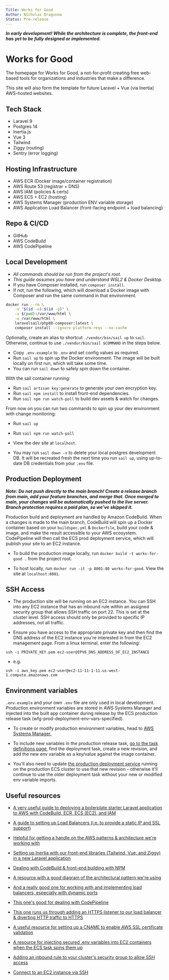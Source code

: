 ```yaml
---
Title: Works for Good
Author: Nicholas Dragunow
Status: Pre-release
---
```


***In early development! While the architecture is complete, the front-end has yet to be fully designed or implemented.***

# Works for Good


The homepage for Works for Good, a not-for-profit creating free web-based tools for organizations and industries that make a difference. 

This site will also form the template for future Laravel + Vue (via Inertia) AWS-hosted websites. 

## Tech Stack
- Laravel  9
- Postgres 14
- Inertia.js
- Vue 3
- Tailwind
- Ziggy (routing)
- Sentry (error logging)

## Hosting Infrastructure
- AWS ECR (Docker image/container registration)
- AWS Route 53 (registrar + DNS)
- AWS IAM (policies & certs)
- AWS ECS + EC2 (hosting)
- AWS Systems Manager (production ENV variable storage)
- AWS Application Load Balancer (front-facing endpoint + load balancing)

## Repo & CI/CD
- GitHub
- AWS CodeBuild
- AWS CodePipeline

## Local Development

* *All commands should be run from the project's root.*
* *This guide assumes you have and understand WSL2 & Docker Desktop.* 
* If you have Composer installed, run `composer install`.
* If not, run the following, which will download a Docker image with Composer and run the same command in that environment.

```sh
docker run --rm \
    -u "$(id -u):$(id -g)" \
    -v $(pwd):/var/www/html \
    -w /var/www/html \
    laravelsail/php80-composer:latest \
    composer install --ignore-platform-reqs --no-cache
```

Optionally, create an alias to shortcut `./vendor/bin/sail up` to `sail`. Otherwise, continue to use `./vendor/bin/sail $COMMAND` in the steps below.

* Copy `.env.example` to `.env` and set config values as required.
* Run `sail up` to spin up the Docker environment. The image will be built locally on first run, which will take some time. 
* You can run `sail down` to safely spin down the container.

With the sail container running:
* Run `sail artisan key:generate` to generate your own encryption key.
* Run `sail npm install` to install front-end dependencies.
* Run `sail npm run watch-poll` to build dev assets & watch for changes.

From now on you can run two commands to spin up your dev environment with change monitoring:
* Run `sail up`
* Run `sail npm run watch-poll`
* View the dev site at `localhost`.

* You may run `sail down -v` to delete your local postgres development DB. It will be recreated fresh the next time you run `sail up`, using up-to-date DB credentials from your `.env` file. 


## Production Deployment

***Note: Do not push directly to the main branch! Create a release branch from main, add your feature branches, and merge that. Once merged to main, your changes will be automatically pushed to the live server. Branch protection requires a paid plan, so we've skipped it.***


Production build and deployment are handled by Amazon CodeBuild. When a changes is made to the main branch, CodeBuild will spin up a Docker container based on your `buildspec.yml` & `Dockerfile`, build your code & image, and make the result accessible to your AWS ecosystem. CodePipeline will then call the ECS prod deployment service, which will publish your site to an EC2 instance. 

- To build the production image locally, run `docker build -t works-for-good .` from the project root.

- To host locally, run `docker run -it -p 8001:80 works-for-good`. View the site at `localhost:8081`. 

## SSH Access 

- The production site will be running on an EC2 instance. You can SSH into any EC2 instance that has an inbound rule within an assigned security group that allows SSH traffic on port 22. This is set at the cluster level. SSH access should only be provided to specific IP addresses, not all traffic. 

- Ensure you have access to the appropriate private key and then find the DNS address of the EC2 instance you're interested in from  the EC2 management page. From a linux terminal, enter the following:

```
ssh -i PRIVATE_KEY.pem ec2-user@IPV6_DNS_ADDRESS_OF_EC2_INSTANCE
```

- e.g.

```
ssh -i aws_key.pem ec2-user@ec2-11-11-1-11.us-west-1.compute.amazonaws.com
```

## Environment variables

`.env.example` and your own `.env` file are only used in local development. Production environment variables are stored in AWS Systems Manager and injected into the built app container during release by the ECS production release task (wfg-prod-deployment-env-vars-specified).

- To create or modify production environment variables, head to [AWS Systems Manager.](https://us-west-1.console.aws.amazon.com/systems-manager/parameters/?region=us-west-1&tab=Table)

- To include new variables in the production release task, [go to the task definitions page](https://us-west-1.console.aws.amazon.com/ecs/home?region=us-west-1#/taskDefinitions), find the deployment task, create a new revision, and add the new env variable as a key/value against the image container.

- You'll also need to update [the production deployment service](https://us-west-1.console.aws.amazon.com/ecs/home?region=us-west-1#/clusters/wfg-prod-cluster-two-ec2/services/wfg-prod-deployment-task/details) running on the production ECS cluster to use that new revision - otherwise it'll continue to use the older deployment task without your new or modified env variable imports.

## Useful resources

- [A very useful guide to deploying a boilerplate starter Laravel application to AWS with CodeBuild, ECR, ECS (EC2), and IAM](https://gbengaoni.com/blog/Deploy-a-Docker-ized-Laravel-Application-to-AWS-ECS-with-CodeBuild-4b0e388f4f53)

- [A guide to setting up Load Balancers (i.e. to provide a static IP and SSL support)](https://www.youtube.com/watch?v=o7s-eigrMAI)

- [Helpful for getting a handle on the AWS patterns & architecture we're working with](https://serverlessfirst.com/deploy-high-availability-web-app-to-aws-ecs/)

- [Setting up Inertia with our front-end libraries (Tailwind, Vue, and Ziggy) in a new Laravel application](https://dev.to/geowrgetudor/setting-up-laravel-with-inertiajs-vuejs-tailwind-css-21pc)

- [Dealing with CodeBuild & front-end building with NPM](https://towardsaws.com/deploy-your-front-end-application-to-amazon-s3-using-codebuild-and-codepipeline-25c64572ffc6)

- [A resource with a good diagram of the architectural pattern we're using](https://stackoverflow.com/questions/44403982/aws-load-balancer-ec2-health-check-request-timed-out-failure)

- [And a really good one for working with and implementing load balancers, especially with dynamic ports](https://www.youtube.com/watch?v=CRp354oWUJA)

- [This one's good for dealing with CodePipeline](https://medium.com/thelorry-product-tech-data/end-to-end-cd-pipeline-amazon-ecs-deployment-using-aws-codepipeline-332b19ca2a9)

- [This one runs us through adding an HTTPS listener to our load balancer & diverting HTTP traffic to HTTPS](https://www.youtube.com/watch?v=JQP96EjRM98)

- [A useful resource for setting up a CNAME to enable AWS SSL certificate validation](https://www.ssls.com/knowledgebase/how-can-i-complete-the-domain-control-validation-for-my-ssl-certificate/)

- [A resource for injecting secured .env variables into EC2 containers when the ECS task spins them up](https://www.youtube.com/watch?v=GZZpEJ3R0Lw)


- [Adding an inbound rule to your cluster's security group to allow SSH access](https://docs.aws.amazon.com/AWSEC2/latest/UserGuide/authorizing-access-to-an-instance.html)

- [Connect to an EC2 instance via SSH](https://docs.aws.amazon.com/AmazonECS/latest/developerguide/instance-connect.html)